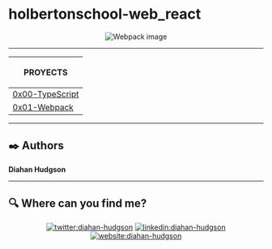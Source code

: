 # holbertonschool-web_react

<p align="center">
    <img src="https://images.ctfassets.net/51xdmtqw3t2p/2w0H06U9MYaJNsonXhyD3I/0cd72a4b4e01460bcd7145e984b05c38/Portada_react.jpg?w=1280&q=50" alt="Webpack image">
</p>

***

| <p align="center">PROYECTS</p>  |
|---|
| [0x00-TypeScript](https://github.com/Caroll1889/holbertonschool-web_react/tree/master/0x00-TypeScript) | |
| [0x01-Webpack](https://github.com/Caroll1889/holbertonschool-web_react/tree/master/0x01-Webpack) | |

***

## :black_nib: Authors 

**Diahan Hudgson** 

***

## :mag: Where can you find me?

<p align="center">
<a href="https://twitter.com/diacaroll" target="_blank">
    <img src="https://img.icons8.com/bubbles/100/000000/twitter.png"/ alt="twitter:diahan-hudgson"></a>
<a href="https://www.linkedin.com/in/diahan-hudgson/" target="_blank">
    <img src="https://img.icons8.com/bubbles/100/000000/linkedin.png"/ alt="linkedin:diahan-hudgson"></a>
<a href="https://my-website-ten-delta.vercel.app/" target="_blank">    
    <img src="https://img.icons8.com/bubbles/100/000000/web.png"/ alt="website:diahan-hudgson"></a>
</p>